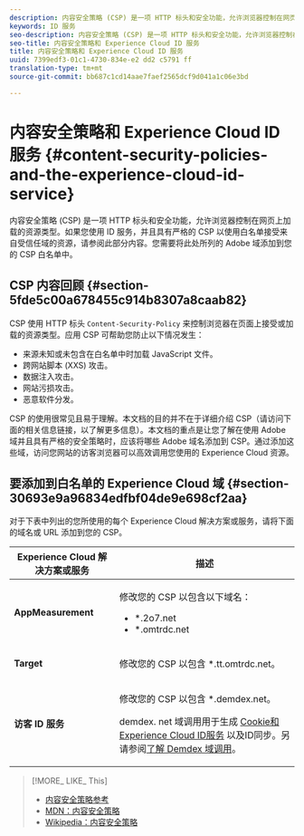 ```yaml
---
description: 内容安全策略 (CSP) 是一项 HTTP 标头和安全功能，允许浏览器控制在网页上加载的资源类型。如果您使用 ID 服务，并且具有严格的 CSP 以使用白名单接受来自受信任域的资源，请参阅此部分内容。您需要将此处所列的 Adobe 域添加到您的 CSP 白名单中。
keywords: ID 服务
seo-description: 内容安全策略 (CSP) 是一项 HTTP 标头和安全功能，允许浏览器控制在网页上加载的资源类型。如果您使用 ID 服务，并且具有严格的 CSP 以使用白名单接受来自受信任域的资源，请参阅此部分内容。您需要将此处所列的 Adobe 域添加到您的 CSP 白名单中。
seo-title: 内容安全策略和 Experience Cloud ID 服务
title: 内容安全策略和 Experience Cloud ID 服务
uuid: 7399edf3-01c1-4730-834e-e2 dd2 c5791 ff
translation-type: tm+mt
source-git-commit: bb687c1cd14aae7faef2565dcf9d041a1c06e3bd

---
```



# 内容安全策略和 Experience Cloud ID 服务 {#content-security-policies-and-the-experience-cloud-id-service}

内容安全策略 (CSP) 是一项 HTTP 标头和安全功能，允许浏览器控制在网页上加载的资源类型。如果您使用 ID 服务，并且具有严格的 CSP 以使用白名单接受来自受信任域的资源，请参阅此部分内容。您需要将此处所列的 Adobe 域添加到您的 CSP 白名单中。

## CSP 内容回顾 {#section-5fde5c00a678455c914b8307a8caab82}

CSP 使用 HTTP 标头 `Content-Security-Policy` 来控制浏览器在页面上接受或加载的资源类型。应用 CSP 可帮助您防止以下情况发生：

* 来源未知或未包含在白名单中时加载 JavaScript 文件。
* 跨网站脚本 (XXS) 攻击。
* 数据注入攻击。
* 网站污损攻击。
* 恶意软件分发。

CSP 的使用很常见且易于理解。本文档的目的并不在于详细介绍 CSP（请访问下面的相关信息链接，以了解更多信息）。本文档的重点是让您了解在使用 Adobe 域并且具有严格的安全策略时，应该将哪些 Adobe 域名添加到 CSP。通过添加这些域，访问您网站的访客浏览器可以高效调用您使用的 Experience Cloud 资源。

## 要添加到白名单的 Experience Cloud 域 {#section-30693e9a96834edfbf04de9e698cf2aa}

对于下表中列出的您所使用的每个 Experience Cloud 解决方案或服务，请将下面的域名或 URL 添加到您的 CSP。

<table id="table_EC9FC999A62D4B7A830CE73B0AB9EF3C"> 
 <thead> 
  <tr> 
   <th colname="col1" class="entry"> Experience Cloud 解决方案或服务 </th> 
   <th colname="col2" class="entry"> 描述 </th> 
  </tr> 
 </thead>
 <tbody> 
  <tr> 
   <td colname="col1"> <p> <b>AppMeasurement</b> </p> </td> 
   <td colname="col2"> <p>修改您的 CSP 以包含以下域名： </p> <p> 
     <ul id="ul_7522AE83A03A4115A84DF5B32D6DD79B"> 
      <li id="li_AB1EC161FB154BEDA1BEFE76C8A38A90"> <span class="codeph"> *.2o7.net</span> </li> 
      <li id="li_4B12A283716746949201528CD6AF529E"> <span class="codeph"> *.omtrdc.net</span> </li> 
     </ul> </p> </td> 
  </tr> 
  <tr> 
   <td colname="col1"> <p> <b>Target</b> </p> </td> 
   <td colname="col2"> <p>修改您的 CSP 以包含 <span class="codeph">*.tt.omtrdc.net</span>。 </p> </td> 
  </tr> 
  <tr> 
   <td colname="col1"> <p> <b>访客 ID 服务</b> </p> </td> 
   <td colname="col2"> <p>修改您的 CSP 以包含 <span class="codeph">*.demdex.net</span>。 </p> <p><span class="codeph"> demdex. net</span> 域调用用于生成 <a href="../mcvid-introduction/mcvid-cookies.md" format="dita" scope="local"> Cookie和Experience Cloud ID服务</a> 以及ID同步。另请参阅<a href="https://marketing.adobe.com/resources/help/en_US/aam/demdex-calls.html" format="https" scope="external">了解 Demdex 域调用</a>。 </p> </td> 
  </tr> 
 </tbody> 
</table>

>[!MORE_ LIKE_ This]
>
>* [内容安全策略参考](https://content-security-policy.com/)
>* [MDN：内容安全策略](https://developer.mozilla.org/en-US/docs/Web/HTTP/CSP)
>* [Wikipedia：内容安全策略](https://en.wikipedia.org/wiki/Content_Security_Policy)

